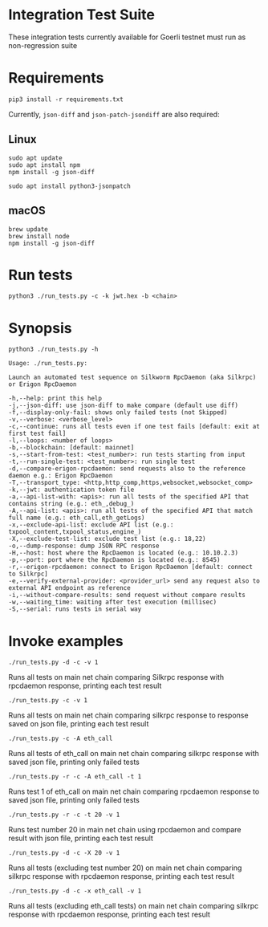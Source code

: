 # Integration Test Suite

These integration tests currently available for Goerli testnet must run as non-regression suite

# Requirements

```
pip3 install -r requirements.txt
```

Currently, `json-diff` and `json-patch-jsondiff` are also required:

## Linux
```
sudo apt update
sudo apt install npm
npm install -g json-diff

sudo apt install python3-jsonpatch
```

## macOS
```
brew update
brew install node
npm install -g json-diff
```

# Run tests

```
python3 ./run_tests.py -c -k jwt.hex -b <chain>
```

# Synopsis

```
python3 ./run_tests.py -h

Usage: ./run_tests.py:

Launch an automated test sequence on Silkworm RpcDaemon (aka Silkrpc) or Erigon RpcDaemon

-h,--help: print this help
-j,--json-diff: use json-diff to make compare (default use diff)
-f,--display-only-fail: shows only failed tests (not Skipped)
-v,--verbose: <verbose_level>
-c,--continue: runs all tests even if one test fails [default: exit at first test fail]
-l,--loops: <number of loops>
-b,--blockchain: [default: mainnet]
-s,--start-from-test: <test_number>: run tests starting from input
-t,--run-single-test: <test_number>: run single test
-d,--compare-erigon-rpcdaemon: send requests also to the reference daemon e.g.: Erigon RpcDaemon
-T,--transport_type: <http,http_comp,https,websocket,websocket_comp>
-k,--jwt: authentication token file
-a,--api-list-with: <apis>: run all tests of the specified API that contains string (e.g.: eth_,debug_)
-A,--api-list: <apis>: run all tests of the specified API that match full name (e.g.: eth_call,eth_getLogs)
-x,--exclude-api-list: exclude API list (e.g.: txpool_content,txpool_status,engine_)
-X,--exclude-test-list: exclude test list (e.g.: 18,22)
-o,--dump-response: dump JSON RPC response
-H,--host: host where the RpcDaemon is located (e.g.: 10.10.2.3)
-p,--port: port where the RpcDaemon is located (e.g.: 8545)
-r,--erigon-rpcdaemon: connect to Erigon RpcDaemon [default: connect to Silkrpc] 
-e,--verify-external-provider: <provider_url> send any request also to external API endpoint as reference
-i,--without-compare-results: send request without compare results
-w,--waiting_time: waiting after test execution (millisec)
-S,--serial: runs tests in serial way

```

# Invoke examples

```
./run_tests.py -d -c -v 1
```

Runs all tests on main net chain comparing Silkrpc response with rpcdaemon response, printing each test result

```
./run_tests.py -c -v 1
```

Runs all tests on main net chain comparing silkrpc response to response saved on json file, printing each test result

```
./run_tests.py -c -A eth_call
```

Runs all tests of eth_call on main net chain comparing silkrpc response with saved json file, printing only failed tests

```
./run_tests.py -r -c -A eth_call -t 1
```

Runs test 1 of eth_call on main net chain comparing rpcdaemon response to saved json file, printing only failed tests

```
./run_tests.py -r -c -t 20 -v 1
```

Runs test number 20 in main net chain using rpcdaemon and compare result with json file, printing each test result

```
./run_tests.py -d -c -X 20 -v 1
```

Runs all tests (excluding test number 20) on main net chain comparing silkrpc response with rpcdaemon response, printing each test result

```
./run_tests.py -d -c -x eth_call -v 1
```


Runs all tests (excluding eth_call tests) on main net chain comparing silkrpc response with rpcdaemon response, printing each test result

